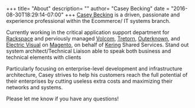 +++
title= "About"
description= ""
author= "Casey Becking"
date = "2016-08-30T18:29:14-07:00"
+++
[Casey Becking](/about) is a driven, passionate and experience professional within the Ecommerce/ IT systems branch.

Currently working in the critical application support department for [Rackspace](https://www.rackspace.com) and perviously managed [Volcom](https://www.volcom.com), [Tretorn](https://us.tretorn.com/), [Outerknown](https://www.outerknown.com), and [Electric Visual](https://www.electriccalifornia.com) on [Magento](https://www.magento.com), on behalf of [Kering](https://www.kering.com) Shared Services. Stand out system architect/Technical Liaison able to speak both business and technical elements with clients

Particularly focusing on enterprise-level development and infrastructure architecture, Casey strives to help his customers reach the full potential of their enterprises by cutting useless extra costs and maximizing their networks and systems.

Please let me know if you have any questions!

